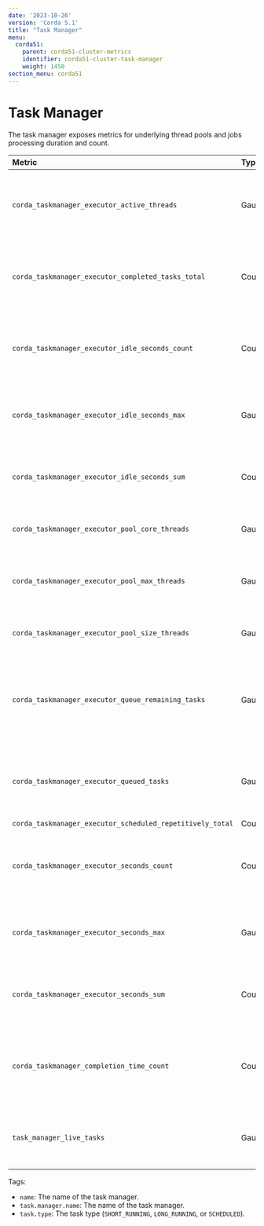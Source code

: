 ```yaml
---
date: '2023-10-26'
version: 'Corda 5.1'
title: "Task Manager"
menu:
  corda51:
    parent: corda51-cluster-metrics
    identifier: corda51-cluster-task-manager
    weight: 1450
section_menu: corda51
---
```


# Task Manager

The task manager exposes metrics for underlying thread pools and jobs processing duration and count.

<style>
table th:first-of-type {
    width: 25%;
}
table th:nth-of-type(2) {
    width: 10%;
}
table th:nth-of-type(3) {
    width: 20%;
}
table th:nth-of-type(4) {
    width: 45%;
}
</style>

| Metric                                                    | Type    | Tags                                                      | Description                                                                            |
| :-------------------------------------------------------- | :------ | :-------------------------------------------------------- | :------------------------------------------------------------------------------------- |
| `corda_taskmanager_executor_active_threads`               | Gauge   | `name`                                                    | The approximate number of threads that are actively executing tasks.                   |
| `corda_taskmanager_executor_completed_tasks_total`        | Counter | `name`                                                    | The approximate number of tasks that have completed execution.                         |
| `corda_taskmanager_executor_idle_seconds_count`           | Counter | `name`                                                    | The number of events that have been observed for the base metric.                   |
| `corda_taskmanager_executor_idle_seconds_max`             | Gauge   | `name`                                                    | The maximum observed value for the base metric.                                                                                       |
| `corda_taskmanager_executor_idle_seconds_sum`             | Counter | `name`                                                    | The total sum of all observed values for the base metric.                           |
| `corda_taskmanager_executor_pool_core_threads`            | Gauge   | `name`                                                    | The core number of threads for the pool.                                               |
| `corda_taskmanager_executor_pool_max_threads`             | Gauge   | `name`                                                    | The maximum allowed number of threads in the pool.                                     |
| `corda_taskmanager_executor_pool_size_threads`            | Gauge   | `name`                                                    | The current number of threads in the pool.                                             |
| `corda_taskmanager_executor_queue_remaining_tasks`        | Gauge   | `name`                                                    | The number of additional elements that this queue can ideally accept without blocking. |
| `corda_taskmanager_executor_queued_tasks`                 | Gauge   | `name`                                                    | The approximate number of tasks that are queued for execution.                         |
| `corda_taskmanager_executor_scheduled_repetitively_total` | Counter | `name`                                                    |                                                                                        |
| `corda_taskmanager_executor_seconds_count`                | Counter | `name`                                                    | The number of events that have been observed for the base metric.                   |
| `corda_taskmanager_executor_seconds_max`                  | Gauge   | `name`                                                    | The maximum observed value for the base metric.                                                                                       |
| `corda_taskmanager_executor_seconds_sum`                  | Counter | `name`                                                    | The total sum of all observed values for the base metric                            |
| `corda_taskmanager_completion_time_count`                  |  Counter  | <ul><li>`task.manager.name`</li><li>`task.type`</li></ul> | The time it took to execute a task, including time waiting to be scheduled.            |
| `task_manager_live_tasks`                                               | Gauge  | <ul><li>`task.manager.name`</li><li>`task.type`</li></ul> | The number of live tasks running or scheduled in the task manager.                     |

Tags:

* `name`: The name of the task manager.
* `task.manager.name`: The name of the task manager.
* `task.type`: The task type (`SHORT_RUNNING`, `LONG_RUNNING`, or `SCHEDULED`).
